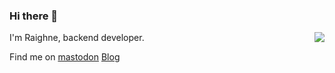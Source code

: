 ### Hi there 👋

<img align="right" src="https://github-readme-stats.vercel.app/api?username=raighneweng&show_icons=true&icon_color=0366d6&text_color=24292e&bg_color=ffffff&hide_title=true" />

I'm Raighne, backend developer.

Find me on [mastodon](https://mastodon.social/@raighne)
[Blog](https://www.raighne.xyz)


<!--
**raighneweng/raighneweng** is a ✨ _special_ ✨ repository because its `README.md` (this file) appears on your GitHub profile.

Here are some ideas to get you started:

- 🔭 I’m currently working on ...
- 🌱 I’m currently learning ...
- 👯 I’m looking to collaborate on ...
- 🤔 I’m looking for help with ...
- 💬 Ask me about ...
- 📫 How to reach me: ...
- 😄 Pronouns: ...
- ⚡ Fun fact: ...
-->
